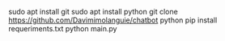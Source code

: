 sudo apt install git
sudo apt install python
git clone https://github.com/Davimimolanguie/chatbot
python pip install requeriments.txt
python main.py
